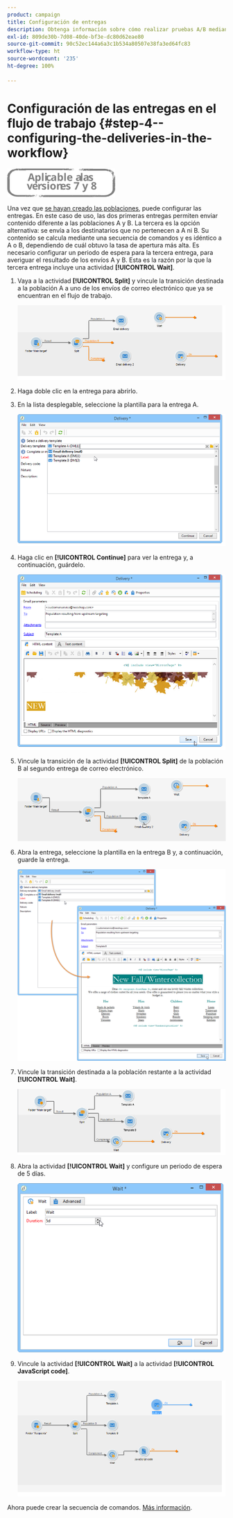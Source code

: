 ```yaml
---
product: campaign
title: Configuración de entregas
description: Obtenga información sobre cómo realizar pruebas A/B mediante un caso de uso dedicado
exl-id: 809de30b-7d08-40de-bf3e-dc80d62eae80
source-git-commit: 90c52ec144a6a3c1b534a80507e38fa3ed64fc83
workflow-type: ht
source-wordcount: '235'
ht-degree: 100%

---
```


# Configuración de las entregas en el flujo de trabajo {#step-4--configuring-the-deliveries-in-the-workflow}

![](../../assets/common.svg)

Una vez que [se hayan creado las poblaciones](a-b-testing-uc-population-samples.md), puede configurar las entregas. En este caso de uso, las dos primeras entregas permiten enviar contenido diferente a las poblaciones A y B. La tercera es la opción alternativa: se envía a los destinatarios que no pertenecen a A ni B. Su contenido se calcula mediante una secuencia de comandos y es idéntico a A o B, dependiendo de cuál obtuvo la tasa de apertura más alta. Es necesario configurar un periodo de espera para la tercera entrega, para averiguar el resultado de los envíos A y B. Esta es la razón por la que la tercera entrega incluye una actividad **[!UICONTROL Wait]**.

1. Vaya a la actividad **[!UICONTROL Split]** y vincule la transición destinada a la población A a uno de los envíos de correo electrónico que ya se encuentran en el flujo de trabajo.

   ![](assets/use_case_abtesting_createdeliveries_001.png)

1. Haga doble clic en la entrega para abrirlo.
1. En la lista desplegable, seleccione la plantilla para la entrega A.

   ![](assets/use_case_abtesting_createdeliveries_003.png)

1. Haga clic en **[!UICONTROL Continue]** para ver la entrega y, a continuación, guárdelo.

   ![](assets/use_case_abtesting_createdeliveries_002.png)

1. Vincule la transición de la actividad **[!UICONTROL Split]** de la población B al segundo entrega de correo electrónico.

   ![](assets/use_case_abtesting_createdeliveries_004.png)

1. Abra la entrega, seleccione la plantilla en la entrega B y, a continuación, guarde la entrega.

   ![](assets/use_case_abtesting_createdeliveries_005.png)

1. Vincule la transición destinada a la población restante a la actividad **[!UICONTROL Wait]**.

   ![](assets/use_case_abtesting_createdeliveries_006.png)

1. Abra la actividad **[!UICONTROL Wait]** y configure un periodo de espera de 5 días.

   ![](assets/use_case_abtesting_createdeliveries_007.png)

1. Vincule la actividad **[!UICONTROL Wait]** a la actividad **[!UICONTROL JavaScript code]**.

   ![](assets/use_case_abtesting_createdeliveries_008.png)

Ahora puede crear la secuencia de comandos. [Más información](a-b-testing-uc-script.md).
